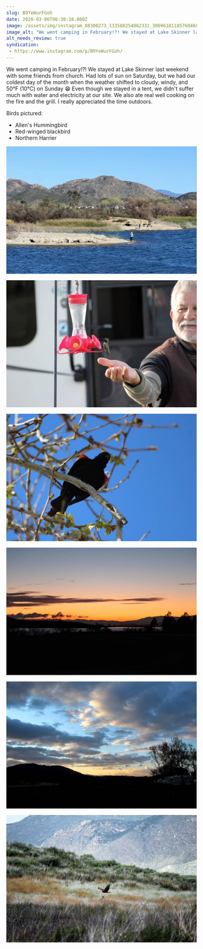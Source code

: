 ```yaml
---
slug: B9YeWurFGoh
date: 2020-03-06T06:38:18.000Z
image: /assets/img/instagram_88300273_133588254862331_3069618118576046895_n_17888595379477297.jpg
image_alt: "We went camping in February!?! We stayed at Lake Skinner last weekend with some friends from church. Had lots of sun on Saturday, but we had our coldest day of the month when the weather shifted to cloudy, windy, and 50°F (10°C) on Sunday 😁"
alt_needs_review: true
syndication:
 - https://www.instagram.com/p/B9YeWurFGoh/
---
```


We went camping in February!?! We stayed at Lake Skinner last weekend with some friends from church. Had lots of sun on Saturday, but we had our coldest day of the month when the weather shifted to cloudy, windy, and 50°F (10°C) on Sunday 😁
Even though we stayed in a tent, we didn't suffer much with water and electricity at our site. We also ate real well cooking on the fire and the grill. I really appreciated the time outdoors.

Birds pictured:
- Allen's Hummingbird
- Red-winged blackbird
- Northern Harrier

![](/assets/img/instagram_88220495_1804327376358793_4563366650148043525_n_17924225629374780.jpg)

![](/assets/img/instagram_87542402_147090203433798_1653260921023090172_n_18012180211273347.jpg)

![](/assets/img/instagram_88921879_213003193236557_4614588729669902994_n_17879713387539665.jpg)

![](/assets/img/instagram_87663543_609769076533591_8708031724385833519_n_17884936438505499.jpg)

![](/assets/img/instagram_88793224_195636765081040_443241028562125169_n_17844630784994789.jpg)

![](/assets/img/instagram_88281188_200458264599752_3007714868481525749_n_18094943803094437.jpg)
